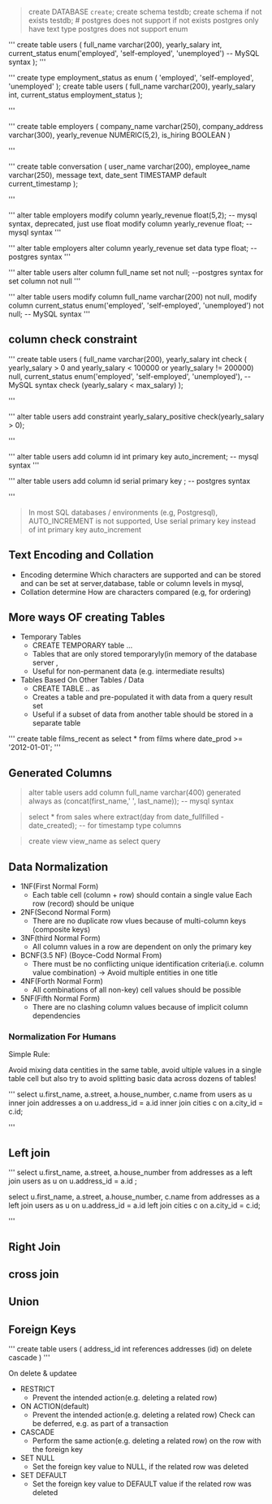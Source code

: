 > create DATABASE `create`;
> create schema testdb;
> create schema if not exists testdb; # postgres does not support if not exists 
> postgres only have text type
> postgres does not support enum



'''
create table users (
    full_name varchar(200),
    yearly_salary int,
    current_status enum('employed', 'self-employed', 'unemployed') -- MySQL syntax
);
'''

'''
create type employment_status as enum (
'employed', 'self-employed', 'unemployed'
);
 create table users (
     full_name varchar(200),
     yearly_salary int,
     current_status employment_status 
);

'''


'''
create table employers (
    company_name varchar(250),
    company_address varchar(300),
    yearly_revenue NUMERIC(5,2),
    is_hiring BOOLEAN
)

'''


'''
create table conversation (
    user_name varchar(200),
    employee_name varchar(250),
    message text,
    date_sent TIMESTAMP default current_timestamp
);

'''

'''
alter table employers
    modify column  yearly_revenue float(5,2);  -- mysql syntax, deprecated, just use float
    modify column  yearly_revenue float;  -- mysql syntax
'''


'''
alter table employers
    alter column  yearly_revenue set data type float; -- postgres syntax
'''

'''
alter table users
    alter column full_name set not null; --postgres syntax for set column not null
'''



'''
alter table users
modify  column full_name  varchar(200) not null,
modify  column current_status  enum('employed', 'self-employed', 'unemployed') not null; -- MySQL syntax 
'''

## column check constraint

'''
create table users (
    full_name varchar(200),
    yearly_salary int check ( yearly_salary > 0 and yearly_salary < 100000 or yearly_salary != 200000) null,
    current_status enum('employed', 'self-employed', 'unemployed'), -- MySQL syntax
    check (yearly_salary < max_salary)
);

'''



'''
alter table users add constraint yearly_salary_positive check(yearly_salary > 0);


'''



'''
alter table users
add column id int primary key auto_increment; -- mysql syntax
'''



'''
alter table users
    add column id serial primary key ; -- postgres syntax

'''
> In most SQL databases / environments (e.g, Postgresql), AUTO_INCREMENT is not supported, Use serial primary key  instead of int primary key auto_increment


## Text Encoding and Collation

+ Encoding  determine  Which characters are supported and can be stored and can be set at server,database, table or column levels in mysql, 
+ Collation determine How are characters compared (e.g, for ordering)


## More ways OF creating Tables

+ Temporary Tables
  + CREATE TEMPORARY table ...
  + Tables that are only stored temporaryly(in memory of the database server ,
  + Useful for non-permanent data (e.g. intermediate results)
+ Tables Based On Other Tables / Data
  + CREATE TABLE  .. as <query>
  + Creates a table and pre-populated it with data from a query result set
  + Useful if a subset of data from another table should be stored in a separate table



'''
create table films_recent as
    select * from films where date_prod >= '2012-01-01';
'''

## Generated Columns


> alter table users add column full_name varchar(400) generated always as (concat(first_name,' ', last_name));  -- mysql syntax

> select * from sales where extract(day from date_fullfilled - date_created); -- for timestamp type columns 

> create view  view_name as select query


## Data Normalization

+ 1NF(First Normal Form)
  + Each table cell (column + row) should contain a single value Each row (record) should be unique
+ 2NF(Second Normal Form) 
  + There are no duplicate row vlues because of multi-column keys (composite keys)
+ 3NF(third Normal Form)
  + All column values in a row are dependent on only the primary key
+ BCNF(3.5 NF) (Boyce-Codd Normal From) 
  + There must be no conflicting unique identification criteria(i.e. column value combination) -> Avoid multiple entities in one title
+ 4NF(Forth Normal Form) 
  + All combinations of all non-key) cell values should be possible
+ 5NF(Fifth Normal Form)
  + There are no clashing column values because of implicit column dependencies 



### Normalization For Humans 

Simple Rule:

Avoid mixing data centities in the same table, avoid ultiple values in a single table cell but also try to avoid splitting basic data across dozens of tables!



'''
select u.first_name, a.street, a.house_number, c.name from users as u
inner join addresses a on u.address_id = a.id inner join cities c on a.city_id = c.id;

'''

## Left join

'''
select u.first_name, a.street, a.house_number from addresses as a left join users as u on u.address_id = a.id ;


select u.first_name, a.street, a.house_number, c.name from addresses as a left join users as u on u.address_id = a.id left join cities c on a.city_id = c.id;


'''

## Right Join



## cross join


## Union


## Foreign Keys


'''
create table users (
    address_id int references addresses (id) on delete cascade
	)
'''


On delete & updatee

+ RESTRICT
  + Prevent the intended action(e.g. deleting a related row)
+ ON ACTION(default)
  + Prevent the intended action(e.g. deleting a related row) Check can be deferred, e.g. as part of a transaction
+ CASCADE
  + Perform the same action(e.g. deleting a related row) on the row with the foreign key
+ SET NULL
  + Set the foreign key value to NULL, if the related row was deleted
+ SET DEFAULT
  + Set the foreign key value to DEFAULT value if the related row was deleted


